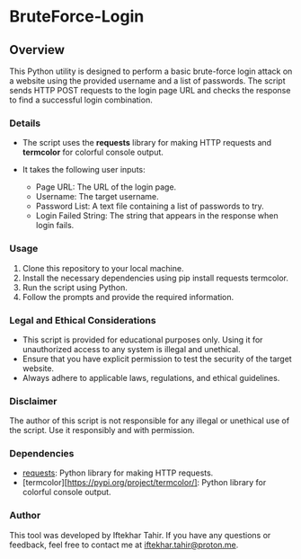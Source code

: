 # BruteForce-Login

## Overview

This Python utility is designed to perform a basic brute-force login attack on a website using the provided username and a list of passwords. The script sends HTTP POST requests to the login page URL and checks the response to find a successful login combination.

### Details

- The script uses the **requests** library for making HTTP requests and **termcolor** for colorful console output.

- It takes the following user inputs:
    - Page URL: The URL of the login page.
    - Username: The target username.
    - Password List: A text file containing a list of passwords to try.
    - Login Failed String: The string that appears in the response when login fails.

### Usage

1. Clone this repository to your local machine.
2. Install the necessary dependencies using pip install requests termcolor.
3. Run the script using Python.
4. Follow the prompts and provide the required information.

### Legal and Ethical Considerations

- This script is provided for educational purposes only. Using it for unauthorized access to any system is illegal and unethical.
- Ensure that you have explicit permission to test the security of the target website.
- Always adhere to applicable laws, regulations, and ethical guidelines.

### Disclaimer

The author of this script is not responsible for any illegal or unethical use of the script. Use it responsibly and with permission.

### Dependencies

- [requests](https://pypi.org/project/requests/): Python library for making HTTP requests.
- [termcolor][https://pypi.org/project/termcolor/]: Python library for colorful console output.

### Author

This tool was developed by Iftekhar Tahir. If you have any questions or feedback, feel free to contact me at iftekhar.tahir@proton.me.
